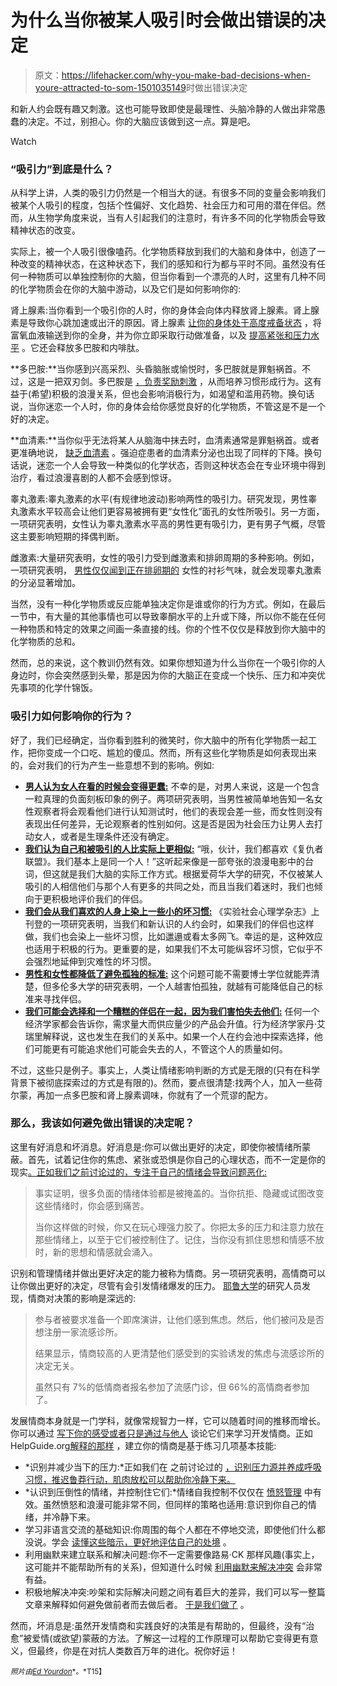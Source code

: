 # 为什么当你被某人吸引时会做出错误的决定

> 原文：<https://lifehacker.com/why-you-make-bad-decisions-when-youre-attracted-to-som-1501035149>时做出错误决定

和新人约会既有趣又刺激。这也可能导致即使是最理性、头脑冷静的人做出非常愚蠢的决定。不过，别担心。你的大脑应该做到这一点。算是吧。

Watch

### “吸引力”到底是什么？

从科学上讲，人类的吸引力仍然是一个相当大的谜。有很多不同的变量会影响我们被某个人吸引的程度，包括个性偏好、文化趋势、社会压力和可用的潜在伴侣。然而，从生物学角度来说，当有人引起我们的注意时，有许多不同的化学物质会导致精神状态的改变。

实际上，被一个人吸引很像嗑药。化学物质释放到我们的大脑和身体中，创造了一种改变的精神状态，在这种状态下，我们的感知和行为都与平时不同。虽然没有任何一种物质可以单独控制你的大脑，但当你看到一个漂亮的人时，这里有几种不同的化学物质会在你的大脑中游动，以及它们是如何影响你的:

肾上腺素:当你看到一个吸引你的人时，你的身体会向体内释放肾上腺素。肾上腺素是导致你心跳加速或出汗的原因。肾上腺素 [让你的身体处于高度戒备状态](http://www.psychologytoday.com/blog/threat-management/201001/adrenaline-rushes-can-they-help-us-deal-real-crisis) ，将富氧血液输送到你的全身，并为你立即采取行动做准备，以及 [提高紧张和压力水平](http://www.datehookup.com/content-your-brain-on-love.htm) 。它还会释放多巴胺和内啡肽。

**多巴胺:**当你感到兴高采烈、头昏脑胀或愉悦时，多巴胺就是罪魁祸首。不过，这是一把双刃剑。多巴胺是 [，负责奖励刺激](https://neurowiki2012.wikispaces.com/Romantic+Love#Romantic%20Love-(I)%20Early-Stage%20Romantic%20Love-1-1.%20Ventral%20Tegmental%20Area) ，从而培养习惯形成行为。这有益于(希望)积极的浪漫关系，但也会影响消极行为，如渴望和滥用药物。换句话说，当你迷恋一个人时，你的身体会给你感觉良好的化学物质，不管这是不是一个好的决定。

**血清素:**当你似乎无法将某人从脑海中抹去时，血清素通常是罪魁祸首。或者更准确地说， [缺乏血清素](http://science.nationalgeographic.com/science/health-and-human-body/human-body/true-love.html) 。强迫症患者的血清素分泌也出现了同样的下降。换句话说，迷恋一个人会导致一种类似的化学状态，否则这种状态会在专业环境中得到治疗，看过浪漫喜剧的人都不会感到惊讶。

睾丸激素:睾丸激素的水平(有规律地波动)影响两性的吸引力。研究发现，男性睾丸激素水平较高会让他们更容易被拥有更“女性化”面孔的女性所吸引。另一方面，一项研究表明，女性认为睾丸激素水平高的男性更有吸引力，更有男子气概，尽管这主要影响短期的择偶判断。

雌激素:大量研究表明，女性的吸引力受到雌激素和排卵周期的多种影响。例如，一项研究表明， [男性仅仅闻到正在排卵期的](http://www.apa.org/monitor/2011/03/hormones.aspx) 女性的衬衫气味，就会发现睾丸激素的分泌显著增加。

当然，没有一种化学物质或反应能单独决定你是谁或你的行为方式。例如，在最后一节中，有大量的其他事情也可以导致睾酮水平的上升或下降，所以你不能在任何一种物质和特定的效果之间画一条直接的线。你的个性不仅仅是释放到你大脑中的化学物质的总和。

然而，总的来说，这个教训仍然有效。如果你想知道为什么当你在一个吸引你的人身边时，你会突然感到头晕，那是因为你的大脑正在变成一个快乐、压力和冲突优先事项的化学什锦饭。

### 吸引力如何影响你的行为？

好了，我们已经确定，当你看到胜利的微笑时，你大脑中的所有化学物质一起工作，把你变成一个口吃、尴尬的傻瓜。然而，所有这些化学物质是如何表现出来的，会对我们的行为产生一些意想不到的影响。例如:

*   [**男人认为女人在看的时候会变得更蠢:**](http://www.scientificamerican.com/article.cfm?id=why-interacting-with-woman-leave-man-cognitively-impaired) 不幸的是，对男人来说，这是一个包含一粒真理的负面刻板印象的例子。两项研究表明，当男性被简单地告知一名女性观察者将会观看他们进行认知测试时，他们的表现会差一些，而女性则没有表现出任何差异，无论观察者的性别如何。这是否是因为社会压力让男人去打动女人，或者是生理条件还没有确定。
*   [**我们认为自己和被吸引的人比实际上更相似:**](http://books.google.com/books?id=fzM0vi5i9SAC&pg=PA43&lpg=PA43&dq=attraction+effect+on+self-perception&source=bl&ots=3MFQ4flf09&sig=LFPC1MXReAb3dra7tE4bpYmrgjk&hl=en&sa=X&ei=8tTUUvn6PMiokQekmYHgBA&ved=0CDIQ6AEwAA#v=onepage&q=attraction%20effect%20on%20self-perception&f=false) “哦，伙计，我们都喜欢《复仇者联盟》。我们基本上是同一个人！”这听起来像是一部夸张的浪漫电影中的台词，但这就是我们大脑的实际工作方式。根据爱荷华大学的研究，不仅被某人吸引的人相信他们与那个人有更多的共同之处，而且当我们着迷时，我们也倾向于更积极地评价我们的伴侣。
*   [**我们会从我们喜欢的人身上染上一些小的坏习惯:**](http://www.psychologytoday.com/blog/dating-decisions/201210/you-are-who-you-date) 《实验社会心理学杂志》上刊登的一项研究表明，当我们和新认识的人约会时，如果我们的伴侣也这样做，我们也会染上一些坏习惯，比如邋遢或看太多网飞。幸运的是，这种效应也适用于积极的行为。更重要的是，如果我们不太可能纵容坏习惯，它似乎不会强烈地延伸到灾难性的坏习惯。
*   [**男性和女性都降低了避免孤独的标准:**](http://psychcentral.com/news/2013/12/04/fear-of-being-single-helps-us-lower-our-standards/62821.html) 这个问题可能不需要博士学位就能弄清楚，但多伦多大学的研究表明，一个人越害怕孤独，就越有可能降低自己的标准来寻找伴侣。
*   [**我们可能会选择和一个糟糕的伴侣在一起，因为我们害怕失去他们:**](http://lifehacker.com/the-stupid-things-you-do-when-dating-and-how-to-fix-th-5868965) 任何一个经济学家都会告诉你，需求量大而供应量少的产品会升值。行为经济学家丹·艾瑞里解释说，这也发生在我们的关系中。如果一个人在约会池中探索选择，他们可能更有可能追求他们可能会失去的人，不管这个人的质量如何。

不过，这些只是例子。事实上，人类让情绪影响判断的方式是无限的(只有在科学背景下被彻底探索过的方式是有限的)。然而，要点很清楚:找两个人，加入一些荷尔蒙，再加一点多巴胺和肾上腺素调味，你就有了一个荒谬的配方。

### 那么，我该如何避免做出错误的决定呢？

这里有好消息和坏消息。好消息是:你可以做出更好的决定，即使你被情绪所蒙蔽。首先，试着记住你的焦虑、紧张或恐惧是你自己的心理状态，而不一定是你的现实[。正如我们之前讨论过的，专注于自己的情绪会导致问题恶化:](https://lifehacker.com/detach-your-feelings-from-reality-for-better-decision-m-763167688)

> 事实证明，很多负面的情绪体验都是被掩盖的。当你抗拒、隐藏或试图改变这些情绪时，你会感到痛苦。
> 
> 当你这样做的时候，你又在玩心理强力胶了。你把太多的压力和注意力放在那些情绪上，以至于它们被控制住了。记住，当你没有抓住思想和情感不放时，新的思想和情感就会涌入。

识别和管理情绪并做出更好决定的能力被称为情商。另一项研究表明，高情商可以让你做出更好的决定，尽管有会引发情绪爆发的压力。 [耶鲁大学](http://www.inc.com/jessica-stillman/a-new-reason-to-boost-your-eq-better-decisions.html)的研究人员发现，情商对决策的影响是深远的:

> 参与者被要求准备一个即席演讲，让他们感到焦虑。然后，他们被问及是否想注册一家流感诊所。
> 
> 结果显示，情商较高的人更清楚他们感受到的实验诱发的焦虑与流感诊所的决定无关。
> 
> 虽然只有 7%的低情商者报名参加了流感门诊，但 66%的高情商者参加了。

发展情商本身就是一门学科，就像常规智力一样，它可以随着时间的推移而增长。你可以通过 [写下你的感受或者只是通过与他人](http://www.psychologytoday.com/blog/your-mind-your-body/201201/10-ways-enhance-your-emotional-intelligence) 谈论它们来学习开发情商。正如 HelpGuide.org[解释的那样](http://www.helpguide.org/mental/eq5_raising_emotional_intelligence.htm) ，建立你的情商是基于练习几项基本技能:

*   *识别并减少当下的压力:*正如我们在 之前讨论过的 [，识别压力源并养成呼吸习惯，推迟鲁莽行动，肌肉放松可以帮助你冷静下来。](http://lifehacker.com/what-stress-actually-does-to-you-and-what-you-can-do-ab-5836879)
*   *认识到压倒性的情绪，并控制住它们:*情绪自我控制不仅仅在 [愤怒管理](http://lifehacker.com/how-to-manage-your-seething-rage-productively-1453235396) 中有效。虽然愤怒和浪漫可能非常不同，但同样的策略也适用:意识到你自己的情绪，并冷静下来。
*   学习非语言交流的基础知识:你周围的每个人都在不停地交流，即使他们什么都没说。学会 [读懂这些暗示，更好地评估自己的处境](http://lifehacker.com/how-to-read-body-language-to-reveal-the-underlying-trut-5852572) 。
*   利用幽默来建立联系和解决问题:你不一定需要像路易·CK 那样风趣(事实上，这可能并不能帮助所有的关系)，但知道什么时候 [利用幽默来解决冲突](http://lifehacker.com/use-humor-to-make-a-complaint-more-effective-5993124) 会非常有益。
*   积极地解决冲突:吵架和实际解决问题之间有着巨大的差异，我们可以写一整篇文章来解释如何避免做前者而去做后者。 [于是我们做了](http://lifehacker.com/how-to-turn-an-argument-into-a-productive-discussion-1171337265) 。

然而，坏消息是:虽然开发情商和实践良好的决策是有帮助的，但最终，没有“治愈”被爱情(或欲望)蒙蔽的方法。了解这一过程的工作原理可以帮助它变得更有意义，但最终，你是在对抗人类数百万年的进化。祝你好运！

<small>*照片由*</small>[<small>*Ed Yourdon*</small>](http://www.flickr.com/photos/yourdon/)<small>*。*T15】</small>